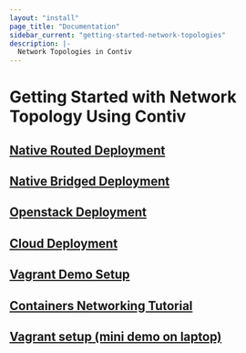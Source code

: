 ```yaml
---
layout: "install"
page_title: "Documentation"
sidebar_current: "getting-started-network-topologies"
description: |-
  Network Topologies in Contiv
---
```


# Getting Started with Network Topology Using Contiv

## [Native Routed Deployment](/install/user_guides/getting_started/network_topologies/native_routed.html)

## [Native Bridged Deployment](/install/user_guides/getting_started/network_topologies/native_bridged.html)

## [Openstack Deployment](/install/user_guides/getting_started/network_topologies/openstack.html)

## [Cloud Deployment](/install/user_guides/getting_started/network_topologies/cloud.html)

## [Vagrant Demo Setup](/install/user_guides/getting_started/network_topologies/vagrant.html)

## [Containers Networking Tutorial](/install/user_guides/getting_started/network_topologies/networking101.html)

## [Vagrant setup (mini demo on laptop)](/install/user_guides/getting_started/network_topologies/vagrant.html)
